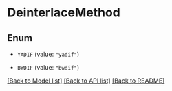 # DeinterlaceMethod

## Enum


* `YADIF` (value: `"yadif"`)

* `BWDIF` (value: `"bwdif"`)


[[Back to Model list]](../README.md#documentation-for-models) [[Back to API list]](../README.md#documentation-for-api-endpoints) [[Back to README]](../README.md)


